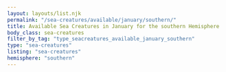 ```yaml
---
layout: layouts/list.njk
permalink: "/sea-creatures/available/january/southern/"
title: Available Sea Creatures in January for the southern Hemisphere
body_class: sea-creatures
filter_by_tag: "type_seacreatures_available_january_southern"
type: "sea-creatures"
listing: "sea-creatures"
hemisphere: "southern"
---
```

